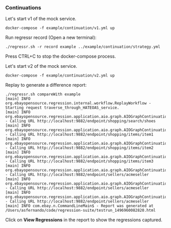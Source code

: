 ### Continuations

Let's start v1 of the mock service.

```docker-compose -f example/continuation/v1.yml up```

Run regressr record (Open a new terminal):
```
./regressr.sh -r record example ../example/continuation/strategy.yml
```

Press CTRL+C to stop the docker-compose process.

Let's start v2 of the mock service.

```docker-compose -f example/continuation/v2.yml up```

Replay to generate a difference report:
```
./regressr.sh compareWith example
[main] INFO org.ebayopensource.regression.internal.workflow.ReplayWorkflow - Starting request traverse_through_HATEOAS_service.
[main] INFO org.ebayopensource.regression.application.aio.graph.AIOGraphContinuationPrinter - Calling URL http://localhost:9882/endpoint/shopping/search/shoes
[main] INFO org.ebayopensource.regression.application.aio.graph.AIOGraphContinuationPrinter - Calling URL http://localhost:9882/endpoint/shopping/items/item1
[main] INFO org.ebayopensource.regression.application.aio.graph.AIOGraphContinuationPrinter - Calling URL http://localhost:9882/endpoint/shopping/items/item2
[main] INFO org.ebayopensource.regression.application.aio.graph.AIOGraphContinuationPrinter - Calling URL http://localhost:9882/endpoint/shopping/items/item3
[main] INFO org.ebayopensource.regression.application.aio.graph.AIOGraphContinuationPrinter - Calling URL http://localhost:9882/endpoint/sellers/acmeseller
[main] INFO org.ebayopensource.regression.application.aio.graph.AIOGraphContinuationPrinter - Calling URL http://localhost:9882/endpoint/sellers/acmeseller
[main] INFO org.ebayopensource.regression.application.aio.graph.AIOGraphContinuationPrinter - Calling URL http://localhost:9882/endpoint/sellers/acmeseller
[main] INFO com.ebay.n.CommandLineMain$ - Report was generated at /Users/asfernando/code/regression-suite/testrun_1496960082820.html
```

Click on **View Regressions** in the report to show the regressions captured.
